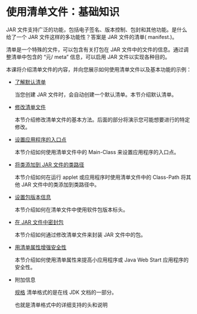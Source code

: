 # 使用清单文件：基础知识

JAR 文件支持广泛的功能，包括电子签名、版本控制、包封和其他功能。是什么给了一个 JAR 文件这样的多功能性？答案是 JAR 文件的清单( manifest.)。

清单是一个特殊的文件，可以包含有关打包在 JAR 文件中的文件的信息。通过调整清单中包含的 “元/ meta” 信息，可以启用 JAR 文件以实现各种目的。

本课将介绍清单文件的内容，并向您展示如何使用清单文件以及基本功能的示例：

- [了解默认清单](./defman.md)

    当您创建 JAR 文件时，会自动创建一个默认清单。本节介绍默认清单。

- [修改清单文件](./modman.md)

    本节介绍修改清单文件的基本方法。后面的部分将演示您可能想要进行的特定修改。

- [设置应用程序的入口点](./appman.md)

    本节介绍如何使用清单文件中的 Main-Class 来设置应用程序的入口点。

- [将类添加到 JAR 文件的类路径](./downman.md)

    本节介绍如何在运行 applet 或应用程序时使用清单文件中的 Class-Path 将其他 JAR 文件中的类添加到类路径中。

- [设置包版本信息](./packageman.md)

    本节介绍如何在清单文件中使用软件包版本标头。

- [在 JAR 文件中密封包](./sealman.md)

    本节介绍如何通过修改清单文件来封装 JAR 文件中的包。

- [用清单属性增强安全性](./secman.md)

    本节介绍如何使用清单属性来提高小应用程序或 Java Web Start 应用程序的安全性。


- 附加信息

    [规格](https://docs.oracle.com/javase/8/docs/technotes/guides/jar/jar.html#JARManifest)
    清单格式的是在线 JDK 文档的一部分。

    也就是清单格式中的详细支持的头和说明
